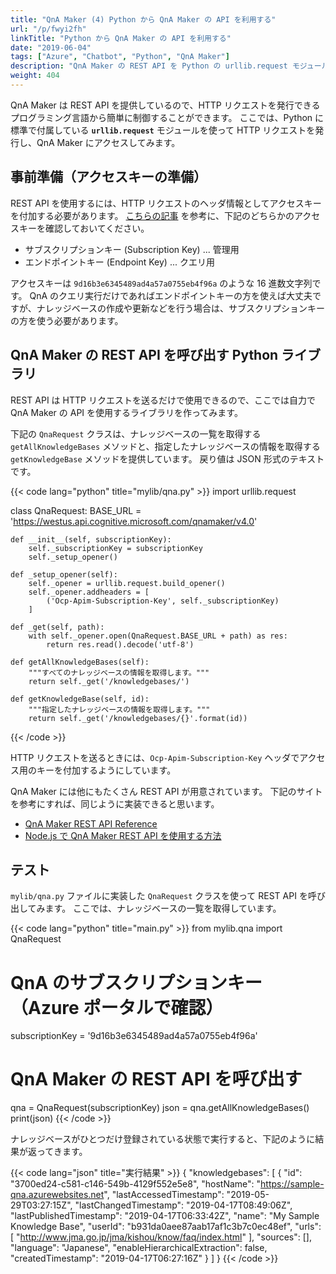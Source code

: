 ```yaml
---
title: "QnA Maker (4) Python から QnA Maker の API を利用する"
url: "/p/fwyi2fh"
linkTitle: "Python から QnA Maker の API を利用する"
date: "2019-06-04"
tags: ["Azure", "Chatbot", "Python", "QnA Maker"]
description: "QnA Maker の REST API を Python の urllib.request モジュールを使って実行してみます。"
weight: 404
---
```


QnA Maker は REST API を提供しているので、HTTP リクエストを発行できるプログラミング言語から簡単に制御することができます。
ここでは、Python に標準で付属している **`urllib.request`** モジュールを使って HTTP リクエストを発行し、QnA Maker にアクセスしてみます。


事前準備（アクセスキーの準備）
----

REST API を使用するには、HTTP リクエストのヘッダ情報としてアクセスキーを付加する必要があります。
[こちらの記事](/p/t6n6jc8) を参考に、下記のどちらかのアクセスキーを確認しておいてください。

- サブスクリプションキー (Subscription Key) ... 管理用
- エンドポイントキー (Endpoint Key) ... クエリ用

アクセスキーは `9d16b3e6345489ad4a57a0755eb4f96a` のような 16 進数文字列です。
QnA のクエリ実行だけであればエンドポイントキーの方を使えば大丈夫ですが、ナレッジベースの作成や更新などを行う場合は、サブスクリプションキーの方を使う必要があります。


QnA Maker の REST API を呼び出す Python ライブラリ
----

REST API は HTTP リクエストを送るだけで使用できるので、ここでは自力で QnA Maker の API を使用するライブラリを作ってみます。

下記の `QnaRequest` クラスは、ナレッジベースの一覧を取得する `getAllKnowledgeBases` メソッドと、指定したナレッジベースの情報を取得する `getKnowledgeBase` メソッドを提供しています。
戻り値は JSON 形式のテキストです。

{{< code lang="python" title="mylib/qna.py" >}}
import urllib.request

class QnaRequest:
    BASE_URL = 'https://westus.api.cognitive.microsoft.com/qnamaker/v4.0'

    def __init__(self, subscriptionKey):
        self._subscriptionKey = subscriptionKey
        self._setup_opener()

    def _setup_opener(self):
        self._opener = urllib.request.build_opener()
        self._opener.addheaders = [
            ('Ocp-Apim-Subscription-Key', self._subscriptionKey)
        ]

    def _get(self, path):
        with self._opener.open(QnaRequest.BASE_URL + path) as res:
            return res.read().decode('utf-8')

    def getAllKnowledgeBases(self):
        """すべてのナレッジベースの情報を取得します。"""
        return self._get('/knowledgebases/')

    def getKnowledgeBase(self, id):
        """指定したナレッジベースの情報を取得します。"""
        return self._get('/knowledgebases/{}'.format(id))
{{< /code >}}

HTTP リクエストを送るときには、`Ocp-Apim-Subscription-Key` ヘッダでアクセス用のキーを付加するようにしています。

QnA Maker には他にもたくさん REST API が用意されています。
下記のサイトを参考にすれば、同じように実装できると思います。

- [QnA Maker REST API Reference](https://docs.microsoft.com/en-us/rest/api/cognitiveservices/qnamaker/knowledgebase)
- [Node.js で QnA Maker REST API を使用する方法](https://docs.microsoft.com/ja-jp/azure/cognitive-services/qnamaker/quickstarts/nodejs)


テスト
----

`mylib/qna.py` ファイルに実装した `QnaRequest` クラスを使って REST API を呼び出してみます。
ここでは、ナレッジベースの一覧を取得しています。

{{< code lang="python" title="main.py" >}}
from mylib.qna import QnaRequest

# QnA のサブスクリプションキー（Azure ポータルで確認）
subscriptionKey = '9d16b3e6345489ad4a57a0755eb4f96a'

# QnA Maker の REST API を呼び出す
qna = QnaRequest(subscriptionKey)
json = qna.getAllKnowledgeBases()
print(json)
{{< /code >}}

ナレッジベースがひとつだけ登録されている状態で実行すると、下記のように結果が返ってきます。

{{< code lang="json" title="実行結果" >}}
{
  "knowledgebases": [
    {
      "id": "3700ed24-c581-c146-549b-4129f552e5e8",
      "hostName": "https://sample-qna.azurewebsites.net",
      "lastAccessedTimestamp": "2019-05-29T03:27:15Z",
      "lastChangedTimestamp": "2019-04-17T08:49:06Z",
      "lastPublishedTimestamp": "2019-04-17T06:33:42Z",
      "name": "My Sample Knowledge Base",
      "userId": "b931da0aee87aab17af1c3b7c0ec48ef",
      "urls": [
        "http://www.jma.go.jp/jma/kishou/know/faq/index.html"
      ],
      "sources": [],
      "language": "Japanese",
      "enableHierarchicalExtraction": false,
      "createdTimestamp": "2019-04-17T06:27:16Z"
    }
  ]
}
{{< /code >}}


